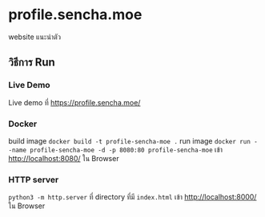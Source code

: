 # profile.sencha.moe

website แนะนำตัว

## วิธีการ Run

### Live Demo

Live demo ที่ <https://profile.sencha.moe/>

### Docker

build image
`docker build -t profile-sencha-moe .`
run image
`docker run --name profile-sencha-moe -d -p 8080:80 profile-sencha-moe`
เข้า <http://localhost:8080/> ใน Browser

### HTTP server

`python3 -m http.server` ที่ directory ที่มี `index.html`
เข้า <http://localhost:8000/> ใน Browser

